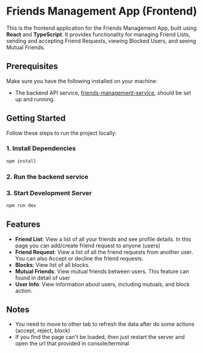 # Friends Management App (Frontend)

This is the frontend application for the Friends Management App, built using **React** and **TypeScript**. It provides functionality for managing Friend Lists, sending and accepting Friend Requests, viewing Blocked Users, and seeing Mutual Friends.

## Prerequisites

Make sure you have the following installed on your machine:
- The backend API service, [friends-management-service](#), should be set up and running.

## Getting Started

Follow these steps to run the project locally:

### 1. Install Dependencies

```bash
npm install
```
### 2. Run the backend service

### 3. Start Development Server

```bash
npm run dev
```

## Features

- **Friend List**: View a list of all your friends and see profile details. In this page you can add/create friend request to anyone (users)
- **Friend Request**: View a list of all the friend requests from another user. You can also Accept or decline the friend requests.
- **Blocks**: View list of all blocks.
- **Mutual Friends**: View mutual friends between users. This feature can found in detail of user
- **User Info**: View information about users, including mutuals, and block action.


## Notes
- You need to move to other tab to refresh the data after do some actions (accept, reject, block)
- If you find the page can't be loaded, then just restart the server and open the url that provided in console/terminal